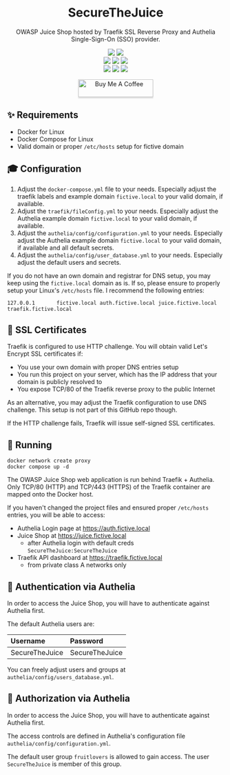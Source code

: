 <div align="center" width="100%">
    <h1>SecureTheJuice</h1>
    <p>OWASP Juice Shop hosted by Traefik SSL Reverse Proxy and Authelia Single-Sign-On (SSO) provider.</p><p>
    <a target="_blank" href="https://github.com/l4rm4nd"><img src="https://img.shields.io/badge/maintainer-LRVT-orange" /></a>
    <a target="_blank" href="https://GitHub.com/l4rm4nd/SecureTheJuice/graphs/contributors/"><img src="https://img.shields.io/github/contributors/l4rm4nd/SecureTheJuice.svg" /></a><br>
    <a target="_blank" href="https://GitHub.com/l4rm4nd/SecureTheJuice/commits/"><img src="https://img.shields.io/github/last-commit/l4rm4nd/SecureTheJuice.svg" /></a>
    <a target="_blank" href="https://GitHub.com/l4rm4nd/SecureTheJuice/issues/"><img src="https://img.shields.io/github/issues/l4rm4nd/SecureTheJuice.svg" /></a>
    <a target="_blank" href="https://github.com/l4rm4nd/SecureTheJuice/issues?q=is%3Aissue+is%3Aclosed"><img src="https://img.shields.io/github/issues-closed/l4rm4nd/SecureTheJuice.svg" /></a><br>
        <a target="_blank" href="https://github.com/l4rm4nd/SecureTheJuice/stargazers"><img src="https://img.shields.io/github/stars/l4rm4nd/SecureTheJuice.svg?style=social&label=Star" /></a>
    <a target="_blank" href="https://github.com/l4rm4nd/SecureTheJuice/network/members"><img src="https://img.shields.io/github/forks/l4rm4nd/SecureTheJuice.svg?style=social&label=Fork" /></a>
    <a target="_blank" href="https://github.com/l4rm4nd/SecureTheJuice/watchers"><img src="https://img.shields.io/github/watchers/l4rm4nd/SecureTheJuice.svg?style=social&label=Watch" /></a><p>
    <a href="https://www.buymeacoffee.com/LRVT" target="_blank"><img src="https://www.buymeacoffee.com/assets/img/custom_images/orange_img.png" alt="Buy Me A Coffee" style="height: 41px !important;width: 174px !important;box-shadow: 0px 3px 2px 0px rgba(190, 190, 190, 0.5) !important;-webkit-box-shadow: 0px 3px 2px 0px rgba(190, 190, 190, 0.5) !important;" ></a>
</div>

## ✨ Requirements
- Docker for Linux
- Docker Compose for Linux
- Valid domain or proper `/etc/hosts` setup for fictive domain

## 🎓 Configuration

1. Adjust the `docker-compose.yml` file to your needs. Especially adjust the traefik labels and example domain `fictive.local` to your valid domain, if available.
2. Adjust the `traefik/fileConfig.yml` to your needs. Especially adjust the Authelia example domain `fictive.local` to your valid domain, if available.
3. Adjust the `authelia/config/configuration.yml` to your needs. Especially adjust the Authelia example domain `fictive.local` to your valid domain, if available and all default secrets.
4. Adjust the `authelia/config/user_database.yml` to your needs. Especially adjust the default users and secrets.

If you do not have an own domain and registrar for DNS setup, you may keep using the `fictive.local` domain as is. If so, please ensure to properly setup your Linux's `/etc/hosts` file. I recommend the following entries:

````
127.0.0.1       fictive.local auth.fictive.local juice.fictive.local traefik.fictive.local
````

## 💎 SSL Certificates

Traefik is configured to use HTTP challenge. You will obtain valid Let's Encrypt SSL certificates if:

- You use your own domain with proper DNS entries setup
- You run this project on your server, which has the IP address that your domain is publicly resolved to
- You expose TCP/80 of the Traefik reverse proxy to the public Internet

As an alternative, you may adjust the Traefik configuration to use DNS challenge. This setup is not part of this GitHub repo though.

If the HTTP challenge fails, Traefik will issue self-signed SSL certificates.

## 🏃 Running

````
docker network create proxy
docker compose up -d
````

The OWASP Juice Shop web application is run behind Traefik + Authelia. Only TCP/80 (HTTP) and TCP/443 (HTTPS) of the Traefik container are mapped onto the Docker host.

If you haven't changed the project files and ensured proper `/etc/hosts` entries, you will be able to access:

- Authelia Login page at https://auth.fictive.local
- Juice Shop at https://juice.fictive.local
    - after Authelia login with default creds `SecureTheJuice:SecureTheJuice` 
- Traefik API dashboard at https://traefik.fictive.local
    - from private class A networks only

## 🔑 Authentication via Authelia

In order to access the Juice Shop, you will have to authenticate against Authelia first.

The default Authelia users are:

| Username | Password |
| :---------- | :--------- |
| SecureTheJuice  | SecureTheJuice  |

You can freely adjust users and groups at `authelia/config/users_database.yml`.

## 🔏 Authorization via Authelia

In order to access the Juice Shop, you will have to authenticate against Authelia first.

The access controls are defined in Authelia's configuration file `authelia/config/configuration.yml`.

The default user group `fruitlovers` is allowed to gain access. The user `SecureTheJuice` is member of this group.
